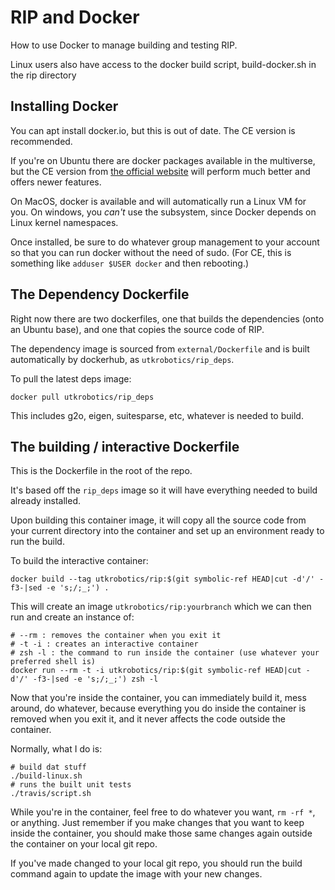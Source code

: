 # RIP and Docker

How to use Docker to manage building and testing RIP.

Linux users also have access to the docker build script, build-docker.sh in the rip directory 

## Installing Docker

You can apt install docker.io, but this is out of date. The CE version is recommended.

If you're on Ubuntu there are docker packages available in the multiverse, but the CE version from [the official website](https://docs.docker.com/install/linux/docker-ce/ubuntu/) will perform much better and offers newer features.

On MacOS, docker is available and will automatically run a Linux VM for you. On windows, you *can't* use the subsystem, since Docker depends on Linux kernel namespaces.

Once installed, be sure to do whatever group management to your account so that you can run docker without the need of sudo. (For CE, this is something like `adduser $USER docker` and then rebooting.)

## The Dependency Dockerfile

Right now there are two dockerfiles, one that builds the dependencies (onto an Ubuntu base), and one that copies the source code of RIP.

The dependency image is sourced from `external/Dockerfile` and is built automatically by dockerhub, as `utkrobotics/rip_deps`.

To pull the latest deps image:

```docker pull utkrobotics/rip_deps```

This includes g2o, eigen, suitesparse, etc, whatever is needed to build.

## The building / interactive Dockerfile

This is the Dockerfile in the root of the repo.

It's based off the `rip_deps` image so it will have everything needed to build already installed.

Upon building this container image, it will copy all the source code from your current directory into the container and set up an environment ready to run the build.

To build the interactive container:

```
docker build --tag utkrobotics/rip:$(git symbolic-ref HEAD|cut -d'/' -f3-|sed -e 's;/;_;') .
```

This will create an image `utkrobotics/rip:yourbranch` which we can then run and create an instance of:

```
# --rm : removes the container when you exit it
# -t -i : creates an interactive container
# zsh -l : the command to run inside the container (use whatever your preferred shell is)
docker run --rm -t -i utkrobotics/rip:$(git symbolic-ref HEAD|cut -d'/' -f3-|sed -e 's;/;_;') zsh -l
```

Now that you're inside the container, you can immediately build it, mess around, do whatever, because everything you do inside the container is removed when you exit it, and it never affects the code outside the container.

Normally, what I do is:

```
# build dat stuff
./build-linux.sh
# runs the built unit tests
./travis/script.sh
```

While you're in the container, feel free to do whatever you want, `rm -rf *`, or anything. Just remember if you make changes that you want to keep inside the container, you should make those same changes again outside the container on your local git repo.

If you've made changed to your local git repo, you should run the build command again to update the image with your new changes.
